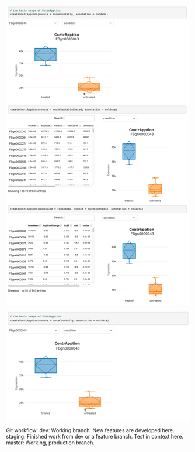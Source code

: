 ![basic-counts](misc/basic-counts.gif)
![interactive-counts](misc/interactive-counts.gif)
![differential-expression](misc/differential-expression.gif)

<img src="misc/basic-counts.gif" width="1000" height="300"/>

Git workflow:
  dev: Working branch. New features are developed here.
  staging: Finished work from dev or a feature branch. Test in context here.
  master: Working, production branch.
